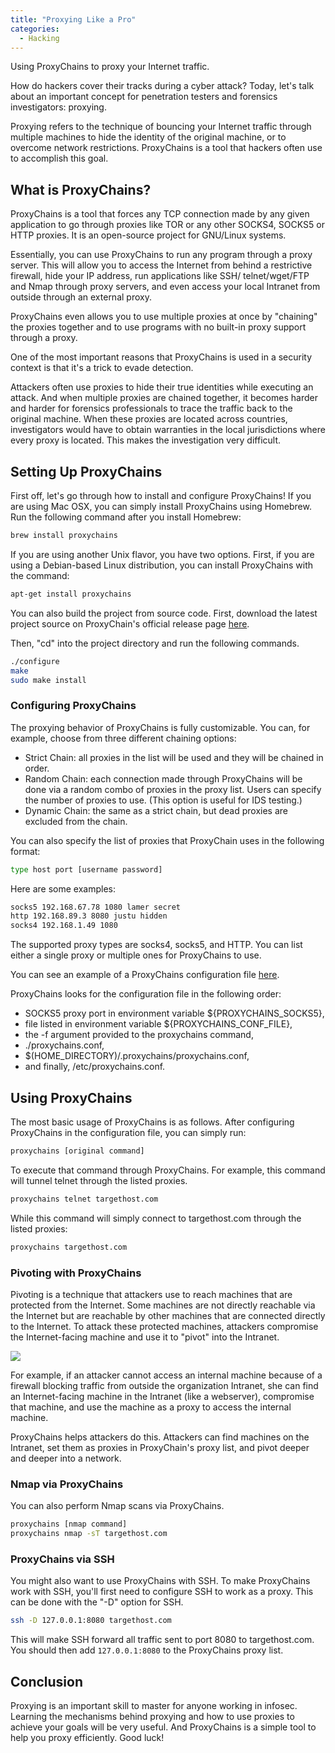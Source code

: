 ```yaml
---
title: "Proxying Like a Pro"
categories:
  - Hacking
---
```


Using ProxyChains to proxy your Internet traffic.

How do hackers cover their tracks during a cyber attack? Today, let's talk about an important concept for penetration testers and forensics investigators: proxying.

Proxying refers to the technique of bouncing your Internet traffic through multiple machines to hide the identity of the original machine, or to overcome network restrictions. ProxyChains is a tool that hackers often use to accomplish this goal.

## What is ProxyChains?

ProxyChains is a tool that forces any TCP connection made by any given application to go through proxies like TOR or any other SOCKS4, SOCKS5 or HTTP proxies. It is an open-source project for GNU/Linux systems.

Essentially, you can use ProxyChains to run any program through a proxy server. This will allow you to access the Internet from behind a restrictive firewall, hide your IP address, run applications like SSH/ telnet/wget/FTP and Nmap through proxy servers, and even access your local Intranet from outside through an external proxy.

ProxyChains even allows you to use multiple proxies at once by "chaining" the proxies together and to use programs with no built-in proxy support through a proxy.

One of the most important reasons that ProxyChains is used in a security context is that it's a trick to evade detection.

Attackers often use proxies to hide their true identities while executing an attack. And when multiple proxies are chained together, it becomes harder and harder for forensics professionals to trace the traffic back to the original machine. When these proxies are located across countries, investigators would have to obtain warranties in the local jurisdictions where every proxy is located. This makes the investigation very difficult.

## Setting Up ProxyChains

First off, let's go through how to install and configure ProxyChains! If you are using Mac OSX, you can simply install ProxyChains using Homebrew. Run the following command after you install Homebrew:

```bash
brew install proxychains
```

If you are using another Unix flavor, you have two options. First, if you are using a Debian-based Linux distribution, you can install ProxyChains with the command:

```bash
apt-get install proxychains
```

You can also build the project from source code. First, download the latest project source on ProxyChain's official release page [here](https://github.com/haad/proxychains/releases).

Then, "cd" into the project directory and run the following commands.

```bash
./configure
make
sudo make install
```

### Configuring ProxyChains

The proxying behavior of ProxyChains is fully customizable. You can, for example, choose from three different chaining options:

-   Strict Chain: all proxies in the list will be used and they will be chained in order.
-   Random Chain: each connection made through ProxyChains will be done via a random combo of proxies in the proxy list. Users can specify the number of proxies to use. (This option is useful for IDS testing.)
-   Dynamic Chain: the same as a strict chain, but dead proxies are excluded from the chain.

You can also specify the list of proxies that ProxyChain uses in the following format:

```bash
type host port [username password]
```

Here are some examples:

```bash
socks5 192.168.67.78 1080 lamer secret
http 192.168.89.3 8080 justu hidden
socks4 192.168.1.49 1080
```

The supported proxy types are socks4, socks5, and HTTP. You can list either a single proxy or multiple ones for ProxyChains to use.

You can see an example of a ProxyChains configuration file [here](https://github.com/haad/proxychains/blob/master/src/proxychains.conf).

ProxyChains looks for the configuration file in the following order:

-   SOCKS5 proxy port in environment variable ${PROXYCHAINS_SOCKS5},
-   file listed in environment variable ${PROXYCHAINS_CONF_FILE},
-   the -f argument provided to the proxychains command,
-   ./proxychains.conf,
-   $(HOME_DIRECTORY)/.proxychains/proxychains.conf,
-   and finally, /etc/proxychains.conf.

## Using ProxyChains

The most basic usage of ProxyChains is as follows. After configuring ProxyChains in the configuration file, you can simply run:

```bash
proxychains [original command]
```

To execute that command through ProxyChains. For example, this command will tunnel telnet through the listed proxies.

```bash
proxychains telnet targethost.com
```

While this command will simply connect to targethost.com through the listed proxies:

```bash
proxychains targethost.com
```

### Pivoting with ProxyChains

Pivoting is a technique that attackers use to reach machines that are protected from the Internet. Some machines are not directly reachable via the Internet but are reachable by other machines that are connected directly to the Internet. To attack these protected machines, attackers compromise the Internet-facing machine and use it to "pivot" into the Intranet.

![](https://vickieli.dev/assets/images/hacking-19.png)

For example, if an attacker cannot access an internal machine because of a firewall blocking traffic from outside the organization Intranet, she can find an Internet-facing machine in the Intranet (like a webserver), compromise that machine, and use the machine as a proxy to access the internal machine.

ProxyChains helps attackers do this. Attackers can find machines on the Intranet, set them as proxies in ProxyChain's proxy list, and pivot deeper and deeper into a network.

### Nmap via ProxyChains

You can also perform Nmap scans via ProxyChains.

```bash
proxychains [nmap command]
proxychains nmap -sT targethost.com
```

### ProxyChains via SSH

You might also want to use ProxyChains with SSH. To make ProxyChains work with SSH, you'll first need to configure SSH to work as a proxy. This can be done with the "-D" option for SSH.

```bash
ssh -D 127.0.0.1:8080 targethost.com
```

This will make SSH forward all traffic sent to port 8080 to targethost.com. You should then add `127.0.0.1:8080` to the ProxyChains proxy list.

## Conclusion

Proxying is an important skill to master for anyone working in infosec. Learning the mechanisms behind proxying and how to use proxies to achieve your goals will be very useful. And ProxyChains is a simple tool to help you proxy efficiently. Good luck!